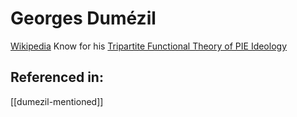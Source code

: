 # Georges Dumézil
[Wikipedia](https://en.wikipedia.org/wiki/Georges-Dum%C3%A9zil)
Know for his [Tripartite Functional Theory of PIE Ideology](functions-tripartite-ideology.md)

## Referenced in:
[[dumezil-mentioned]]
